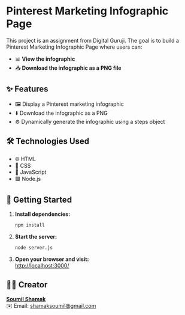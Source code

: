 # Pinterest Marketing Infographic Page

This project is an assignment from Digital Guruji. The goal is to build a Pinterest Marketing Infographic Page where users can:

- 📊 **View the infographic**
- 📥 **Download the infographic as a PNG file**

## ✨ Features

- 🖼️ Display a Pinterest marketing infographic
- ⬇️ Download the infographic as a PNG
- ⚙️ Dynamically generate the infographic using a steps object

## 🛠️ Technologies Used

- 🌐 HTML
- 🎨 CSS
- 📝 JavaScript
- 🟩 Node.js

## 🚀 Getting Started

1. **Install dependencies:**
    ```bash
    npm install
    ```
2. **Start the server:**
    ```bash
    node server.js
    ```
3. **Open your browser and visit:**  
    [http://localhost:3000/](http://localhost:3000/)

## 👨‍💻 Creator

**[Soumil Shamak](https://www.linkedin.com/in/soumil-shamak/)**  
✉️ Email: shamaksoumil@gmail.com